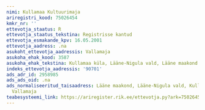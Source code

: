 ```yaml
---
nimi: Kullamaa Kultuurimaja
ariregistri_kood: 75026454
kmkr_nr: ''
ettevotja_staatus: R
ettevotja_staatus_tekstina: Registrisse kantud
ettevotja_esmakande_kpv: 16.05.2001
ettevotja_aadress: .na
asukoht_ettevotja_aadressis: Vallamaja
asukoha_ehak_kood: 3587
asukoha_ehak_tekstina: Kullamaa küla, Lääne-Nigula vald, Lääne maakond
indeks_ettevotja_aadressis: '90701'
ads_adr_id: 2958985
ads_ads_oid: .na
ads_normaliseeritud_taisaadress: Lääne maakond, Lääne-Nigula vald, Kullamaa küla,
  Vallamaja
teabesysteemi_link: https://ariregister.rik.ee/ettevotja.py?ark=75026454&ref=rekvisiidid
---
```

